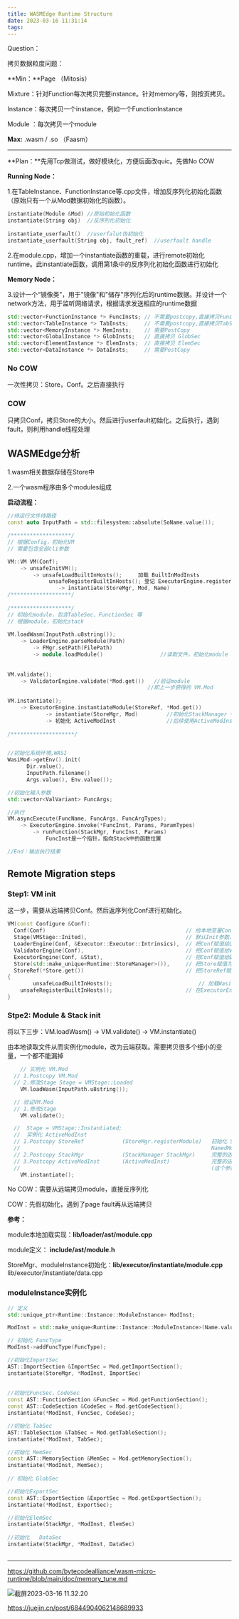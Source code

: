 ```yaml
---
title: WASMEdge Runtime Structure
date: 2023-03-16 11:31:14
tags:
---
```


Question：

拷贝数据粒度问题：

**Min：**Page （Mitosis）

Mixture：针对Function每次拷贝完整instance。针对memory等，则按页拷贝。

Instance：每次拷贝一个instance，例如一个FunctionInstance

Module ：每次拷贝一个module

**Max:** .wasm / .so （Faasm）

---





**Plan：**先用Tcp做测试，做好模块化，方便后面改quic。先做No COW

**Running Node：**

1.在TableInstance、FunctionInstance等.cpp文件，增加反序列化初始化函数（原始只有一个从Mod数据初始化的函数）。

```c++
instantiate(Module &Mod) //原始初始化函数
instantiate(String obj)  //反序列化初始化
  
instantiate_userfault()  //userfalut伪初始化
instantiate_userfault(String obj, fault_ref)  //userfault handle

```

2.在module.cpp，增加一个instantiate函数的重载，进行remote初始化runtime。此instantiate函数，调用第1条中的反序列化初始化函数进行初始化

**Memory Node：**

3.设计一个“镜像类”，用于"镜像"和"储存"序列化后的runtime数据。并设计一个network方法，用于监听网络请求，根据请求发送相应的runtime数据



```c++
std::vector<FunctionInstance *> FuncInsts; // 不需要postcopy,直接拷贝FuncSec即可
std::vector<TableInstance *> TabInsts;     // 不需要postcopy,直接拷贝TabSec即可
std::vector<MemoryInstance *> MemInsts;    // 需要PostCopy
std::vector<GlobalInstance *> GlobInsts;   // 直接拷贝 GlobSec
std::vector<ElementInstance *> ElemInsts;  // 直接拷贝 ElemSec
std::vector<DataInstance *> DataInsts;     // 需要PostCopy
```



### No COW

一次性拷贝：Store，Conf。之后直接执行

### COW

只拷贝Conf，拷贝Store的大小。然后进行userfault初始化。之后执行，遇到fault，则利用handle线程处理

## WASMEdge分析

1.wasm相关数据存储在Store中

2.一个wasm程序由多个modules组成

**启动流程：**

```c++
//待运行文件待路径
const auto InputPath = std::filesystem::absolute(SoName.value());

/*******************/ 
// 根据Config，初始化VM
// 需要包含全部cli参数

VM::VM VM(Conf);
	-> unsafeInitVM(); 
		-> unsafeLoadBuiltInHosts();     加载 BuiltInModInsts
			 unsafeRegisterBuiltInHosts(); 登记 ExecutorEngine.registerModule
			 	-> instantiate(StoreMgr, Mod, Name)
/*******************/ 
      
/*******************/    
// 初始化module，包含TableSec、FunctionSec	等		
// 根据module，初始化stack
      
VM.loadWasm(InputPath.u8string());
	-> LoaderEngine.parseModule(Path)
		-> FMgr.setPath(FilePath)
		-> module.loadModule()                  //读取文件，初始化module 
    																				//初始化 VM.Mod
		
VM.validate();
	-> ValidatorEngine.validate(*Mod.get())   //验证module
                                            //即上一步获得的 VM.Mod
	
VM.instantiate();
	-> ExecutorEngine.instantiateModule(StoreRef, *Mod.get())
			-> instantiate(StoreMgr, Mod)         //初始化StackManager + 初始化module中的参数（参考文档）
			-> 初始化 ActiveModInst                //后续使用ActiveModInst进行函数调用
    
/********************/


//初始化系统环境,WASI
WasiMod->getEnv().init(
      Dir.value(),
      InputPath.filename()
      Args.value(), Env.value());

//初始化输入参数
std::vector<ValVariant> FuncArgs;

//执行
VM.asyncExecute(FuncName, FuncArgs, FuncArgTypes);
	-> ExecutorEngine.invoke(*FuncInst, Params, ParamTypes)
		-> runFunction(StackMgr, FuncInst, Params) 
			FuncInst是一个指针，指向Stack中的函数位置

//End：输出执行结果
```

## Remote Migration steps

### Step1: VM init

这一步，需要从远端拷贝Conf。然后返序列化Conf进行初始化。

```c++
VM(const Configure &Conf):
  Conf(Conf)                                            // 给本地变量Conf赋值
  Stage(VMStage::Inited),                               // 默认Init参数，不用改
  LoaderEngine(Conf, &Executor::Executor::Intrinsics),  // 把Conf赋值给LoaderEngine    Loader
  ValidatorEngine(Conf),                                // 把Conf赋值给ValidatorEngine Validator
  ExecutorEngine(Conf, &Stat),                          // 把Conf赋值给ExecutorEngine  Executor
  Store(std::make_unique<Runtime::StoreManager>()),     // 把Store赋值为新实例化的StoreManager
  StoreRef(*Store.get())                                // 把StoreRef赋值为Store的指针
{
		unsafeLoadBuiltInHosts();                           // 加载Wasi？
    unsafeRegisterBuiltInHosts();                       // 在ExecutorEngine存储，StoreRef和WASI对象
}
```

### Stpe2: Module & Stack init

将以下三步：VM.loadWasm() -> VM.validate() -> VM.instantiate()

由本地读取文件从而实例化module，改为云端获取。需要拷贝很多个细小的变量，一个都不能漏掉

```c++
 	// 实例化 VM.Mod 
  // 1.Postcopy VM.Mod
  // 2.修改Stage Stage = VMStage::Loaded
 	VM.loadWasm(InputPath.u8string());

  // 验证VM.Mod
  // 1.修改Stage
	VM.validate();

  //  Stage = VMStage::Instantiated;
  //  实例化 ActiveModInst
  // 1.Postcopy StoreRef            (StoreMgr.registerModule)   初始化 StoreRef中的参数，
  //                                                            NamedMod，一个map，储存了所有Module
  // 2.Postcopy StackMgr            (StackManager StackMgr)     完整的进行反序列化（可能不用拷贝实际上）
  // 3.Postcopy ActiveModInst       (ActiveModInst)             完整的进行反序列化
  //                                                            (这个参数实际上Store中已经包含，因此可能不需要拷贝)
	VM.instantiate();
```

No COW：需要从远端拷贝module，直接反序列化

COW：先假初始化，遇到了page fault再从远端拷贝

**参考：**

module本地加载实现：**lib/loader/ast/module.cpp**

module定义： **include/ast/module.h**

StoreMgr、moduleInstance初始化：**lib/executor/instantiate/module.cpp**    
															lib/executor/instantiate/data.cpp



### moduleInstance实例化

```c++
// 定义
std::unique_ptr<Runtime::Instance::ModuleInstance> ModInst;

ModInst = std::make_unique<Runtime::Instance::ModuleInstance>(Name.value());

// 初始化 FuncType
ModInst->addFuncType(FuncType);

//初始化ImportSec
AST::ImportSection &ImportSec = Mod.getImportSection();
instantiate(StoreMgr, *ModInst, ImportSec)
  
  
//初始化FuncSec，CodeSec
const AST::FunctionSection &FuncSec = Mod.getFunctionSection();
const AST::CodeSection &CodeSec = Mod.getCodeSection();
instantiate(*ModInst, FuncSec, CodeSec);

//初始化 TabSec
AST::TableSection &TabSec = Mod.getTableSection();
instantiate(*ModInst, TabSec);

//初始化 MemSec
const AST::MemorySection &MemSec = Mod.getMemorySection();
instantiate(*ModInst, MemSec);
  
// 初始化 GlobSec

//初始化ExportSec
const AST::ExportSection &ExportSec = Mod.getExportSection();
instantiate(*ModInst, ExportSec);

//初始化ElemSec
instantiate(StackMgr, *ModInst, ElemSec)
  
//初始化   DataSec
instantiate(StackMgr, *ModInst, DataSec)
  
```



---





https://github.com/bytecodealliance/wasm-micro-runtime/blob/main/doc/memory_tune.md

![截屏2023-03-16 11.32.20](https://raw.githubusercontent.com/muchengl/pic_storage/main/uPic/%E6%88%AA%E5%B1%8F2023-03-16%2011.32.20.png)





https://juejin.cn/post/6844904062148689933
